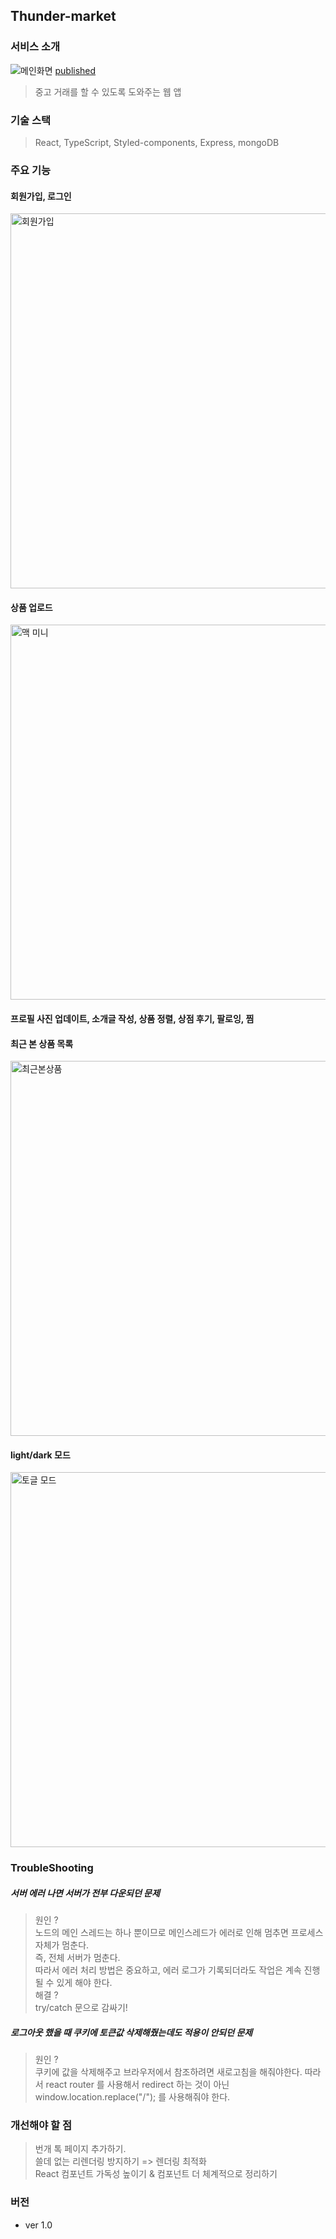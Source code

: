## Thunder-market

### 서비스 소개

<img src="https://user-images.githubusercontent.com/75718898/163774624-70d7e30f-a41a-4b5b-8030-18ec795f012c.png" alt="메인화면"/>
<a href="https://jkp-thunder-market.herokuapp.com">published</a>

> 중고 거래를 할 수 있도록 도와주는 웹 앱

### 기술 스택

> React, TypeScript, Styled-components, Express, mongoDB

### 주요 기능

<h4>회원가입, 로그인</h4>
  <img width="600px" src="https://user-images.githubusercontent.com/75718898/163774207-43c2c983-c06f-4fd1-8faa-bac7353eacec.png" alt="회원가입" />

<h4>상품 업로드</h4>
  <img width="600px" src="https://user-images.githubusercontent.com/75718898/163773901-46a69a32-989d-40eb-8bff-f40fcb45cf4d.png" alt="맥 미니"/>

<h4>프로필 사진 업데이트, 소개글 작성, 상품 정렬, 상점 후기, 팔로잉, 찜</h4>

<h4>최근 본 상품 목록</h4>
  <img width="600px" src="https://user-images.githubusercontent.com/75718898/163774823-8ece9e98-2d48-45c8-9270-48e22534b0f9.png" alt="최근본상품">

<h4>light/dark 모드</h4>
  <img width="600px" src="https://user-images.githubusercontent.com/75718898/163775033-d55dfa4a-5226-47e2-bf34-2345b4a6f0fd.png" alt="토글 모드" />

### TroubleShooting

<h5>서버  에러 나면 서버가 전부 다운되던 문제</h5>

> 원인 ? <br>
> 노드의 메인 스레드는 하나 뿐이므로 메인스레드가 에러로 인해 멈추면 프로세스 자체가 멈춘다.  
> 즉, 전체 서버가 멈춘다.  
> 따라서 에러 처리 방법은 중요하고, 에러 로그가 기록되더라도 작업은 계속 진행 될 수 있게 해야 한다.  
> 해결 ? <br>
> try/catch 문으로 감싸기!

<h5>로그아웃 했을 때 쿠키에 토큰값 삭제해줬는데도 적용이 안되던 문제</h5>

> 원인 ?<br>
> 쿠키에 값을 삭제해주고 브라우저에서 참조하려면 새로고침을 해줘야한다.
> 따라서 react router 를 사용해서 redirect 하는 것이 아닌
> window.location.replace("/"); 를 사용해줘야 한다.

### 개선해야 할 점

> 번개 톡 페이지 추가하기.  
> 쓸데 없는 리렌더링 방지하기 => 렌더링 최적화  
> React 컴포넌트 가독성 높이기 & 컴포넌트 더 체계적으로 정리하기

### 버전

- ver 1.0
